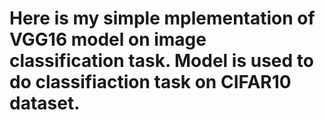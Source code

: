 # Here is my simple mplementation of VGG16 model on image classification task. Model is used to do classifiaction task on CIFAR10 dataset.
